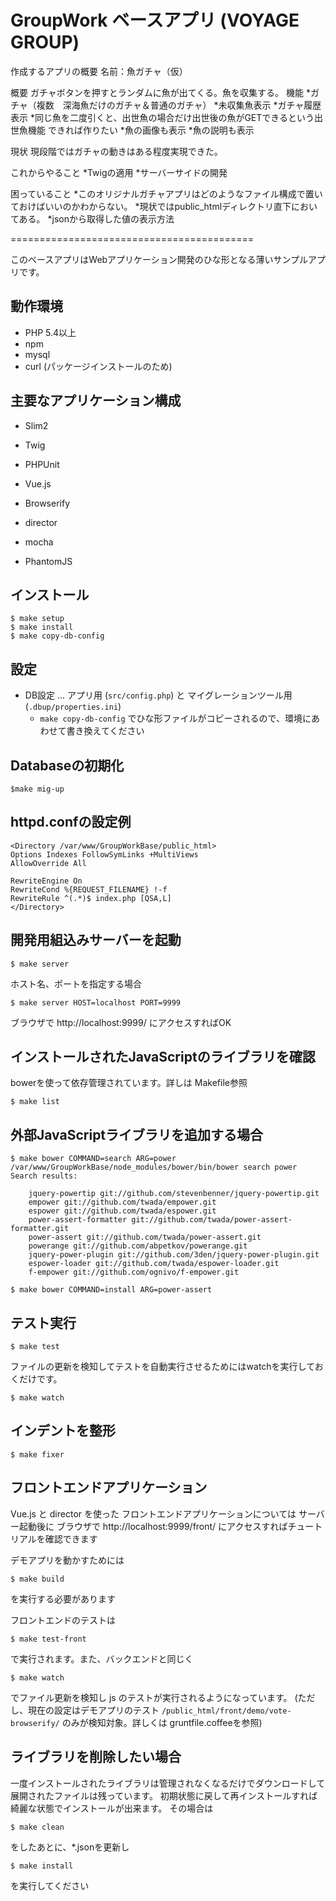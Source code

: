 GroupWork ベースアプリ (VOYAGE GROUP)
===================================
作成するアプリの概要
名前：魚ガチャ（仮）

概要
ガチャボタンを押すとランダムに魚が出てくる。魚を収集する。
機能
*ガチャ（複数　深海魚だけのガチャ＆普通のガチャ）
*未収集魚表示
*ガチャ履歴表示
*同じ魚を二度引くと、出世魚の場合だけ出世後の魚がGETできるという出世魚機能
できれば作りたい
*魚の画像も表示
*魚の説明も表示

現状
現段階ではガチャの動きはある程度実現できた。

これからやること
*Twigの適用
*サーバーサイドの開発

困っていること
*このオリジナルガチャアプリはどのようなファイル構成で置いておけばいいのかわからない。
*現状ではpublic_htmlディレクトリ直下においてある。
*jsonから取得した値の表示方法

==========================================


このベースアプリはWebアプリケーション開発のひな形となる薄いサンプルアプリです。

## 動作環境

* PHP 5.4以上
* npm
* mysql
* curl (パッケージインストールのため)

## 主要なアプリケーション構成

* Slim2
* Twig
* PHPUnit

* Vue.js
* Browserify
* director
* mocha
* PhantomJS

## インストール

    $ make setup
    $ make install
    $ make copy-db-config

## 設定

- DB設定 ... アプリ用 (`src/config.php`) と マイグレーションツール用 (`.dbup/properties.ini`)
    - `make copy-db-config` でひな形ファイルがコピーされるので、環境にあわせて書き換えてください

## Databaseの初期化

    $make mig-up

## httpd.confの設定例

    <Directory /var/www/GroupWorkBase/public_html>
    Options Indexes FollowSymLinks +MultiViews
    AllowOverride All

    RewriteEngine On
    RewriteCond %{REQUEST_FILENAME} !-f
    RewriteRule ^(.*)$ index.php [QSA,L]
    </Directory>

## 開発用組込みサーバーを起動

    $ make server

ホスト名、ポートを指定する場合

    $ make server HOST=localhost PORT=9999

ブラウザで http://localhost:9999/ にアクセスすればOK

## インストールされたJavaScriptのライブラリを確認

bowerを使って依存管理されています。詳しは Makefile参照

    $ make list

## 外部JavaScriptライブラリを追加する場合

    $ make bower COMMAND=search ARG=power
    /var/www/GroupWorkBase/node_modules/bower/bin/bower search power
    Search results:

        jquery-powertip git://github.com/stevenbenner/jquery-powertip.git
        empower git://github.com/twada/empower.git
        espower git://github.com/twada/espower.git
        power-assert-formatter git://github.com/twada/power-assert-formatter.git
        power-assert git://github.com/twada/power-assert.git
        powerange git://github.com/abpetkov/powerange.git
        jquery-power-plugin git://github.com/3den/jquery-power-plugin.git
        espower-loader git://github.com/twada/espower-loader.git
        f-empower git://github.com/ognivo/f-empower.git

    $ make bower COMMAND=install ARG=power-assert

## テスト実行

    $ make test

ファイルの更新を検知してテストを自動実行させるためにはwatchを実行しておくだけです。

    $ make watch


## インデントを整形

    $ make fixer

## フロントエンドアプリケーション

Vue.js と director を使った フロントエンドアプリケーションについては
サーバー起動後に ブラウザで http://localhost:9999/front/ にアクセスすればチュートリアルを確認できます

デモアプリを動かすためには

    $ make build

を実行する必要があります

フロントエンドのテストは

    $ make test-front

で実行されます。また、バックエンドと同じく

    $ make watch

でファイル更新を検知し js のテストが実行されるようになっています。
(ただし、現在の設定はデモアプリのテスト `/public_html/front/demo/vote-browserify/` のみが検知対象。詳しくは gruntfile.coffeeを参照)

## ライブラリを削除したい場合

一度インストールされたライブラリは管理されなくなるだけでダウンロードして展開されたファイルは残っています。
初期状態に戻して再インストールすれば綺麗な状態でインストールが出来ます。
その場合は

    $ make clean

をしたあとに、*.jsonを更新し

    $ make install

を実行してください
